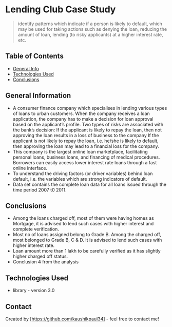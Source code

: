 # Lending Club Case Study
> identify patterns which indicate if a person is likely to default, which may be used for taking actions such as denying the loan, reducing the amount of loan, lending (to risky applicants) at a higher interest rate, etc.


## Table of Contents
* [General Info](#general-information)
* [Technologies Used](#technologies-used)
* [Conclusions](#conclusions)

<!-- You can include any other section that is pertinent to your problem -->

## General Information
- A consumer finance company which specialises in lending various types of loans to urban customers. When the company receives a loan application, the company has to make a decision for loan approval based on the applicant’s profile. Two types of risks are associated with the bank’s decision:
    If the applicant is likely to repay the loan, then not approving the loan results in a loss of business to the company
    If the applicant is not likely to repay the loan, i.e. he/she is likely to default, then approving the loan may lead to a financial loss for the company.
- This company is the largest online loan marketplace, facilitating personal loans, business loans, and financing of medical procedures. Borrowers can easily access lower interest rate loans through a fast online interface.
- To understand the driving factors (or driver variables) behind loan default, i.e. the variables which are strong indicators of default.
- Data set contains the complete loan data for all loans issued through the time period 2007 t0 2011.

<!-- You don't have to answer all the questions - just the ones relevant to your project. -->

## Conclusions
- Among the loans charged off, most of them were having homes as Mortgage, it is advised to lend such cases with higher interest and complete verification.
- Most no of loans assigned belong to Grade B. Among the charged off, most belonged to Grade B, C & D. It is advised to lend such cases with higher interest rate.
- Loan amount more than 1 lakh to be carefully verified as it has slightly higher charged off status.
- Conclusion 4 from the analysis

<!-- You don't have to answer all the questions - just the ones relevant to your project. -->


## Technologies Used
- library - version 3.0

<!-- As the libraries versions keep on changing, it is recommended to mention the version of library used in this project -->


## Contact
Created by [https://github.com/kaushikpaul34] - feel free to contact me!


<!-- Optional -->
<!-- ## License -->
<!-- This project is open source and available under the [... License](). -->

<!-- You don't have to include all sections - just the one's relevant to your project -->